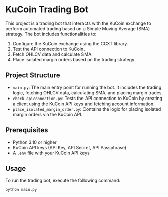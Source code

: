 # KuCoin Trading Bot

This project is a trading bot that interacts with the KuCoin exchange to perform automated trading based on a Simple Moving Average (SMA) strategy. The bot includes functionalities to:

1. Configure the KuCoin exchange using the CCXT library.
2. Test the API connection to KuCoin.
3. Fetch OHLCV data and calculate SMA.
4. Place isolated margin orders based on the trading strategy.

## Project Structure

- `main.py`: The main entry point for running the bot. It includes the trading logic, fetching OHLCV data, calculating SMA, and placing margin trades.
- `check_apiconnection.py`: Tests the API connection to KuCoin by creating a client using the KuCoin API keys and fetching account information.
- `place_isolated_margin_order.py`: Contains the logic for placing isolated margin orders via the KuCoin API.

## Prerequisites

- Python 3.10 or higher
- KuCoin API keys (API Key, API Secret, API Passphrase)
- A `.env` file with your KuCoin API keys

## Usage

To run the trading bot, execute the following command:
```bash
python main.py
